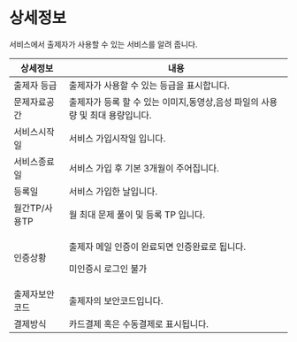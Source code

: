 # 상세정보

서비스에서 출제자가 사용할 수 있는 서비스를 알려 줍니다.

| 상세정보      | 내용                                                    |
| --------- | ----------------------------------------------------- |
| 출제자 등급    | 출제자가 사용할 수 있는 등급을 표시합니다.                              |
| 문제자료공간    | 출제자가 등록 할 수 있는 이미지,동영상,음성 파일의 사용량 및 최대 용량입니다.         |
| 서비스시작일    | 서비스 가입시작일 입니다.                                        |
| 서비스종료일    | 서비스 가입 후 기본 3개월이 주어집니다.                               |
| 등록일       | 서비스 가입한 날입니다.                                         |
| 월간TP/사용TP | 월 최대 문제 풀이 및 등록 TP 입니다.                               |
| 인증상황      | <p>출제자 메일 인증이 완료되면 인증완료로 됩니다.</p><p>미인증시 로그인 불가  </p> |
| 출제자보안코드   | 출제자의 보안코드입니다.                                         |
| 결제방식      | 카드결제 혹은 수동결제로 표시됩니다.                                  |

